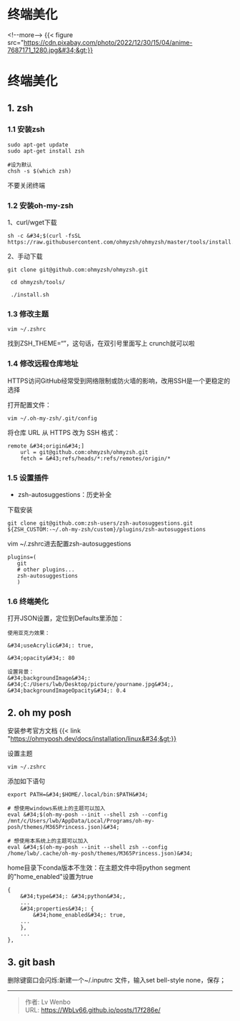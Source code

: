 # 终端美化


&lt;!--more--&gt;
{{&lt; figure src=&#34;https://cdn.pixabay.com/photo/2022/12/30/15/04/anime-7687171_1280.jpg&#34;&gt;}}
# 终端美化

## 1. zsh

### 1.1 安装zsh
```
sudo apt-get update
sudo apt-get install zsh

#设为默认
chsh -s $(which zsh) 

```
不要关闭终端
### 1.2 安装oh-my-zsh
1、curl/wget下载
```
sh -c &#34;$(curl -fsSL https://raw.githubusercontent.com/ohmyzsh/ohmyzsh/master/tools/install.sh)&#34;
```
2、手动下载
```
git clone git@github.com:ohmyzsh/ohmyzsh.git

 cd ohmyzsh/tools/

 ./install.sh
```
### 1.3 修改主题

```
vim ~/.zshrc
```
找到ZSH_THEME=“”，这句话，在双引号里面写上 crunch就可以啦

### 1.4 修改远程仓库地址

HTTPS访问GitHub经常受到网络限制或防火墙的影响，改用SSH是一个更稳定的选择

打开配置文件：

```
vim ~/.oh-my-zsh/.git/config
```

将仓库 URL 从 HTTPS 改为 SSH 格式：

```
remote &#34;origin&#34;]  
    url = git@github.com:ohmyzsh/ohmyzsh.git  
    fetch = &#43;refs/heads/*:refs/remotes/origin/*
```

### 1.5 设置插件

- zsh-autosuggestions：历史补全

下载安装
```
git clone git@github.com:zsh-users/zsh-autosuggestions.git ${ZSH_CUSTOM:-~/.oh-my-zsh/custom}/plugins/zsh-autosuggestions
```
vim ~/.zshrc进去配置zsh-autosuggestions
```
plugins=(
   git
   # other plugins...
   zsh-autosuggestions
   )
```

### 1.6 终端美化

打开JSON设置，定位到Defaults里添加：
```
使用亚克力效果：

&#34;useAcrylic&#34;: true,

&#34;opacity&#34;: 80

设置背景：
&#34;backgroundImage&#34;: &#34;C:/Users/lwb/Desktop/picture/yourname.jpg&#34;,
&#34;backgroundImageOpacity&#34;: 0.4
```

## 2. oh my posh
安装参考官方文档
{{&lt; link &#34;https://ohmyposh.dev/docs/installation/linux&#34;&gt;}}

设置主题
```
vim ~/.zshrc
```
添加如下语句
```
export PATH=&#34;$HOME/.local/bin:$PATH&#34;

# 想使用windows系统上的主题可以加入
eval &#34;$(oh-my-posh --init --shell zsh --config  /mnt/c/Users/lwb/AppData/Local/Programs/oh-my-posh/themes/M365Princess.json)&#34;

# 想使用本系统上的主题可以加入
eval &#34;$(oh-my-posh --init --shell zsh --config  /home/lwb/.cache/oh-my-posh/themes/M365Princess.json)&#34;
```
home目录下conda版本不生效：在主题文件中将python segment的&#34;home_enabled&#34;设置为true
```
{
	&#34;type&#34;: &#34;python&#34;,
	...
	&#34;properties&#34;: {
		&#34;home_enabled&#34;: true,
    ...
	},
	...
},

```


## 3. git bash

删除键窗口会闪烁:新建一个~/.inputrc 文件，输入set bell-style none，保存；

---

> 作者: Lv Wenbo  
> URL: https://WbLv66.github.io/posts/17f286e/  

